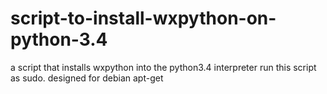 # script-to-install-wxpython-on-python-3.4

a script that installs wxpython into the python3.4 interpreter
run this script as sudo. designed for debian apt-get 

